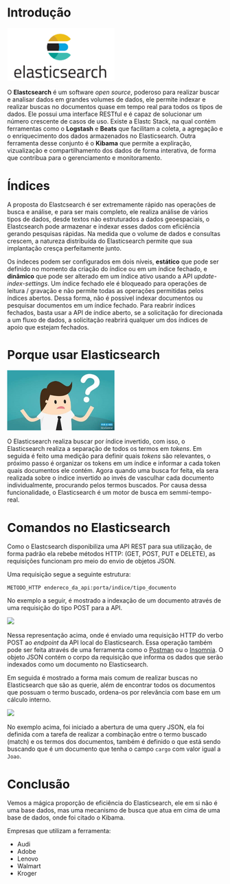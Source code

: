 # Introdução

<img src="img/elasticsearch.jpg" width="250">

O **Elastcsearch** é um software *open source*, poderoso para realizar buscar e analisar dados em grandes
volumes de dados, ele permite indexar e realizar buscas no documentos quase em tempo real para todos
os tipos de dados. Ele possui uma interface RESTful e é capaz de solucionar um número crescente de casos de uso. Existe a Elastc
Stack, na qual contém ferramentas como o **Logstash** e **Beats** que facilitam a coleta, a agregação e o
enriquecimento dos dados armazenados no Elasticsearch. Outra ferramenta desse conjunto é o **Kibama** que
permite a expliração, vizualização e compartilhamento dos dados de forma interativa, de forma que contribua
para o gerenciamento e monitoramento.

# Índices
A proposta do Elastcsearch é ser extremamente rápido nas operações de busca e análise, e para ser mais
completo, ele realiza análise de vários tipos de dados, desde textos não estruturados a dados geoespaciais,
o Elastcsearch pode armazenar e indexar esses dados com eficiência gerando pesquisas rápidas. Na medida
que o volume de dados e consultas crescem, a natureza distribuída do Elasticsearch permite que sua
implantação cresça perfeitamente junto.

Os índeces podem ser configurados em dois níveis, **estático** que pode ser definido no momento da criação
do índice ou em um índice fechado, e **dinâmico** que pode ser alterado em um índice ativo usando a API
*update-index-settings*. Um índice fechado ele é bloqueado para operações de leitura / gravação e não permite
todas as operações permitidas pelos índices abertos. Dessa forma, não é possivel indexar documentos ou pesquisar
documentos em um índice fechado. Para reabrir índices fechados, basta usar a API de índice aberto, se a solicitação
for direcionada a um fluxo de dados, a solicitação reabrirá qualquer um dos índices de apoio que estejam fechados.

# Porque usar Elasticsearch

<img src="img/pq.jpg" width="250">

O Elasticsearch realiza buscar por índice invertido, com isso, o Elasticsearch realiza a separação de todos
os termos em *tokens*. Em seguida é feito uma medição para definir quais *tokens* são relevantes, o próximo
passo é organizar os tokens em um índice e informar a cada token quais documentos ele contém. Agora quando uma
busca for feita, ela sera realizada sobre o índice invertido ao invés de vasculhar cada documento individualmente,
procurando pelos termos buscados. Por causa dessa funcionalidade, o Elasticsearch é um motor de busca em semmi-tempo-real.

# Comandos no Elasticsearch
Como o Elastcsearch disponibiliza uma API REST para sua utilização, de forma padrão ela rebebe métodos
HTTP: (GET, POST, PUT e DELETE), as requisições funcionam pro meio do envio de objetos JSON.

Uma requisição segue a seguinte estrutura:
```
METODO_HTTP endereco_da_api:porta/indice/tipo_documento
```

No exemplo a seguir, é mostrado a indexação de um documento através de uma requisição do tipo POST
para a API.

<img src="elasticsearch-post.png" width="250">

Nessa representação acima, onde é enviado uma requisição HTTP do verbo POST ao *endpoint* da API
local do Elasticsearch. Essa operação também pode ser feita através de uma ferramenta como o
[Postman](https://www.postman.com/) ou o [Insomnia](https://insomnia.rest/). O objeto JSON contém
o corpo da requisição que informa os dados que serão indexados como um documento no Elasticsearch.

Em seguida é mostrado a forma mais comum de realizar buscas no Elasticsearch que são as querie, além
de encontrar todos os documentos que possuam o termo buscado, ordena-os por relevância com base em
um cálculo interno.

<img src="elasticsearch-get.png" width="250">

No exemplo acima, foi iniciado a abertura de uma query JSON, ela foi definida com a tarefa de realizar
a combinação entre o termo buscado (match) e os termos dos documentos, também é definido o que
está sendo buscando que é um documento que tenha o campo `cargo` com valor igual a `Joao`.

# Conclusão
Vemos a mágica proporção de eficiência do Elasticsearch, ele em si não é uma base dados, mas uma
mecanismo de busca que atua em cima de uma base de dados, onde foi citado o Kibama.

Empresas que utilizam a ferramenta:
  * Audi
  * Adobe
  * Lenovo
  * Walmart
  * Kroger
